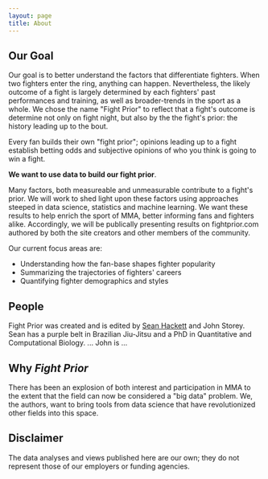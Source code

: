 ```yaml
---
layout: page
title: About
---
```


## Our Goal

Our goal is to better understand the factors that differentiate fighters. When two fighters enter the ring, anything can happen. Nevertheless, the likely outcome of a fight is largely determined by each fighters' past performances and training, as well as broader-trends in the sport as a whole. We chose the name "Fight Prior" to reflect that a fight's outcome is determine not only on fight night, but also by the the fight's prior: the history leading up to the bout.

Every fan builds their own "fight prior"; opinions leading up to a fight establish betting odds and subjective opinions of who you think is going to win a fight.

**We want to use data to build our fight prior**. 

Many factors, both measureable and unmeasurable contribute to a fight's prior. We will work to shed light upon these factors using approaches steeped in data science, statistics and machine learning. We want these results to help enrich the sport of MMA, better informing fans and fighters alike. Accordingly, we will be publically presenting results on fightprior.com authored by both the site creators and other members of the community.

Our current focus areas are:

- Understanding how the fan-base shapes fighter popularity
- Summarizing the trajectories of fighters' careers
- Quantifying fighter demographics and styles


## People

Fight Prior was created and is edited by [Sean Hackett](http://shackett.github.io/) and John Storey.  Sean has a purple belt in Brazilian Jiu-Jitsu and a PhD in Quantitative and Computational Biology. ... John is ...

## Why *Fight Prior*

There has been an explosion of both interest and participation in MMA to the extent that the field can now be considered a "big data" problem. We, the authors, want to bring tools from data science that have revolutionized other fields into this space.

## Disclaimer 

The data analyses and views published here are our own; they do not represent those of our employers or funding agencies.


